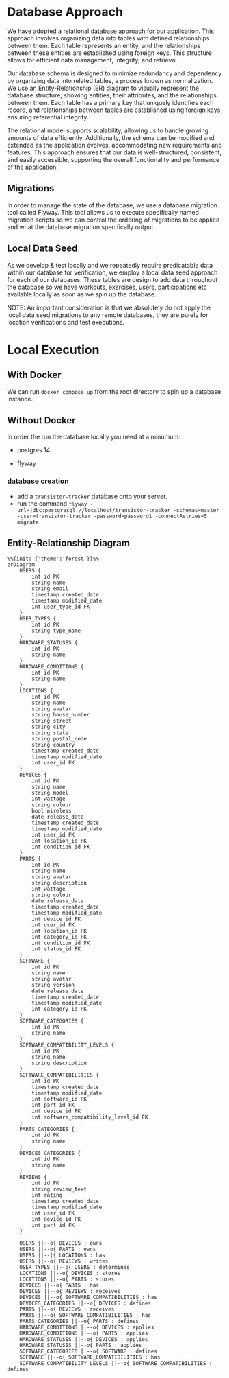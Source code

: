 # Database Approach

We have adopted a relational database approach for our application. This approach involves organizing data into tables with defined relationships between them. Each table represents an entity, and the relationships between these entities are established using foreign keys. This structure allows for efficient data management, integrity, and retrieval.

Our database schema is designed to minimize redundancy and dependency by organizing data into related tables, a process known as normalization. We use an Entity-Relationship (ER) diagram to visually represent the database structure, showing entities, their attributes, and the relationships between them. Each table has a primary key that uniquely identifies each record, and relationships between tables are established using foreign keys, ensuring referential integrity.

The relational model supports scalability, allowing us to handle growing amounts of data efficiently. Additionally, the schema can be modified and extended as the application evolves, accommodating new requirements and features. This approach ensures that our data is well-structured, consistent, and easily accessible, supporting the overall functionality and performance of the application.

## Migrations

In order to manage the state of the database, we use a database migration tool called Flyway. This tool allows us to execute specifically named migration scripts so we can control the ordering of migrations to be applied and what the database migration specifically output.

## Local Data Seed

As we develop & test locally and we repeatedly require predicatable data within our database for verification, we employ a local data seed approach for each of our databases. These tables are design to add data throughout the database so we have workouts, exercises, users, participations etc available locally as soon as we spin up the database.

NOTE: An important consideration is that we absolutely do not apply the local data seed migrations to any remote databases, they are purely for location verifications and test executions.

# Local Execution

## With Docker
We can run `docker compose up` from the root directory to spin up a database instance.

## Without Docker
In order the run the database locally you need at a minumum:

- postgres 14

- flyway

### database creation
- add a `transistor-tracker` database onto your server.
- run the command `flyway -url=jdbc:postgresql://localhost/transistor-tracker -schemas=master -user=transistor-tracker -password=password1 -connectRetries=5 migrate`


## Entity-Relationship Diagram

```mermaid
%%{init: {'theme':'forest'}}%%
erDiagram
    USERS {
        int id PK
        string name
        string email
        timestamp created_date
        timestamp modified_date
        int user_type_id FK
    }
    USER_TYPES {
        int id PK
        string type_name
    }
    HARDWARE_STATUSES {
        int id PK
        string name
    }
    HARDWARE_CONDITIONS {
        int id PK
        string name
    }
    LOCATIONS {
        int id PK
        string name
        string avatar
        string house_number
        string street
        string city
        string state
        string postal_code
        string country
        timestamp created_date
        timestamp modified_date
        int user_id FK
    }
    DEVICES {
        int id PK
        string name
        string model
        int wattage
        string colour
        bool wireless
        date release_date
        timestamp created_date
        timestamp modified_date
        int user_id FK
        int location_id FK
        int condition_id FK
    }
    PARTS {
        int id PK
        string name
        string avatar
        string description
        int wattage
        string colour
        date release_date
        timestamp created_date
        timestamp modified_date
        int device_id FK
        int user_id FK
        int location_id FK
        int category_id FK
        int condition_id FK
        int status_id FK
    }
    SOFTWARE {
        int id PK
        string name
        string avatar
        string version
        date release_date
        timestamp created_date
        timestamp modified_date
        int category_id FK
    }
    SOFTWARE_CATEGORIES {
        int id PK
        string name
    }
    SOFTWARE_COMPATIBILITY_LEVELS {
        int id PK
        string name
        string description
    }
    SOFTWARE_COMPATIBILITIES {
        int id PK
        timestamp created_date
        timestamp modified_date
        int software_id FK
        int part_id FK
        int device_id FK
        int software_compatibility_level_id FK
    }
    PARTS_CATEGORIES {
        int id PK
        string name
    }
    DEVICES_CATEGORIES {
        int id PK
        string name
    }
    REVIEWS {
        int id PK
        string review_text
        int rating
        timestamp created_date
        timestamp modified_date
        int user_id FK
        int device_id FK
        int part_id FK
    }

    USERS ||--o{ DEVICES : owns
    USERS ||--o{ PARTS : owns
    USERS ||--|{ LOCATIONS : has
    USERS ||--o{ REVIEWS : writes
    USER_TYPES ||--o{ USERS : determines
    LOCATIONS ||--o{ DEVICES : stores
    LOCATIONS ||--o{ PARTS : stores
    DEVICES ||--o{ PARTS : has
    DEVICES ||--o{ REVIEWS : receives
    DEVICES ||--o{ SOFTWARE_COMPATIBILITIES : has
    DEVICES_CATEGORIES ||--o{ DEVICES : defines
    PARTS ||--o{ REVIEWS : receives
    PARTS ||--o{ SOFTWARE_COMPATIBILITIES : has
    PARTS_CATEGORIES ||--o{ PARTS : defines
    HARDWARE_CONDITIONS ||--o{ DEVICES : applies
    HARDWARE_CONDITIONS ||--o{ PARTS : applies
    HARDWARE_STATUSES ||--o{ DEVICES : applies
    HARDWARE_STATUSES ||--o{ PARTS : applies
    SOFTWARE_CATEGORIES ||--o{ SOFTWARE : defines
    SOFTWARE ||--o{ SOFTWARE_COMPATIBILITIES : has
    SOFTWARE_COMPATIBILITY_LEVELS ||--o{ SOFTWARE_COMPATIBILITIES : defines